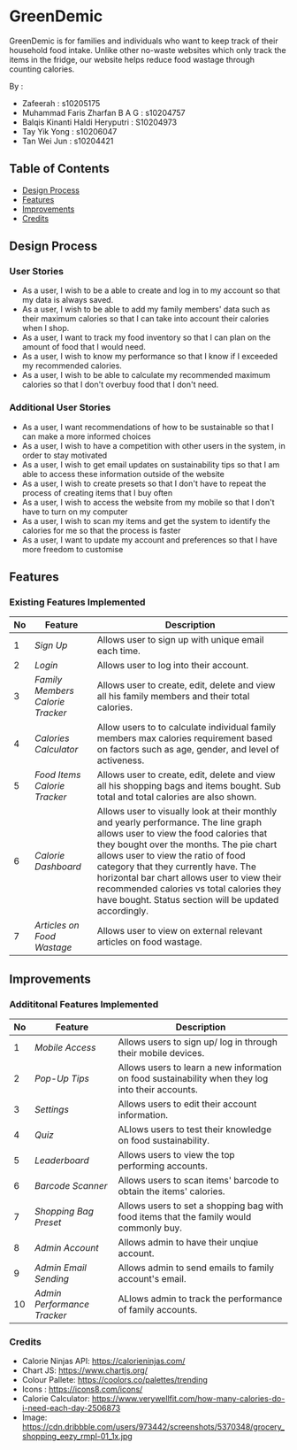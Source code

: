 # GreenDemic
GreenDemic is for families and individuals who want to keep track of their household food intake. Unlike other no-waste websites which only track the items in the fridge, our website helps reduce food wastage through counting calories.

By :
* Zafeerah : s10205175
* Muhammad Faris Zharfan B A G : s10204757
* Balqis Kinanti Haldi Heryputri : S10204973
* Tay Yik Yong : s10206047
* Tan Wei Jun : s10204421


## Table of Contents
* [Design Process](#design-process)
* [Features](#features)
* [Improvements](#improvements)
* [Credits](#credits)


## Design Process
### User Stories
* As a user, I wish to be a able to create and log in to my account so that my data is always saved.
* As a user, I wish to be able to add my family members' data such as their maximum calories so that I can take into account their calories when I shop.
* As a user, I want to track my food inventory so that I can plan on the amount of food that I would need.
* As a user, I wish to know my performance so that I know if I exceeded my recommended calories.
* As a user, I wish to be able to calculate my recommended maximum calories so that I don't overbuy food that I don't need.
### Additional User Stories
* As a user, I want recommendations of how to be sustainable so that I can make a more informed choices
* As a user, I wish to have a competition with other users in the system, in order to stay motivated
* As a user, I wish to get email updates on sustainability tips so that I am able to access these information outside of the website
* As a user, I wish to create presets so that I don't have to repeat the process of creating items that I buy often
* As a user, I wish to access the website from my mobile so that I don't have to turn on my computer
* As a user, I wish to scan my items and get the system to identify the calories for me so that the process is faster
* As a user, I want to update my account and preferences so that I have more freedom to customise

## Features
### Existing Features Implemented
No | Feature | Description
------------ | ------------ | ------------
1 | _Sign Up_| Allows user to sign up with unique email each time.
2 | _Login_| Allows user to log into their account.
3 | _Family Members Calorie Tracker_| Allows user to create, edit, delete and view all his family members and their total calories.
4 | _Calories Calculator_| Allow users to  to calculate individual family members max calories requirement based on factors such as age, gender, and level of activeness.
5 | _Food Items Calorie Tracker_| Allows user to create, edit, delete and view all his shopping bags and items bought. Sub total and total calories are also shown.
6 | _Calorie Dashboard_| Allows user to visually look at their monthly and yearly performance. The line graph allows user to view the food calories that they bought over the months. The pie chart allows user to view the ratio of food category that they currently have. The horizontal bar chart allows user to view their recommended calories vs total calories they have bought. Status section will be updated accordingly.
7 | _Articles on Food Wastage_| Allows user to view on external relevant articles on food wastage.

## Improvements
### Addititonal Features Implemented
No | Feature | Description
------------ | ------------ | ------------
1| _Mobile Access_|Allows users to sign up/ log in through their mobile devices.
2|_Pop-Up Tips_| Allows users to learn a new information on food sustainability when they log into their accounts.
3|_Settings_| Allows users to edit their account information.
4|_Quiz_| ALlows users to test their knowledge on food sustainability.
5|_Leaderboard_| Allows users to view the top performing accounts.
6|_Barcode Scanner_| Allows users to scan items' barcode to obtain the items' calories.
7|_Shopping Bag Preset_| Allows users to set a shopping bag with food items that the family would commonly buy.
8|_Admin Account_| Allows admin to have their unqiue account.
9|_Admin Email Sending_| Allows admin to send emails to family account's email.
10|_Admin Performance Tracker_| ALlows admin to track the performance of family accounts.


### Credits
* Calorie Ninjas API: https://calorieninjas.com/
* Chart JS: https://www.chartjs.org/
* Colour Pallete: https://coolors.co/palettes/trending
* Icons : https://icons8.com/icons/
* Calorie Calculator: https://www.verywellfit.com/how-many-calories-do-i-need-each-day-2506873
* Image: https://cdn.dribbble.com/users/973442/screenshots/5370348/grocery_shopping_eezy_rmpl-01_1x.jpg
